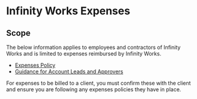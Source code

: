 # Infinity Works Expenses 

## Scope
The below information applies to employees and contractors of Infinity Works and is limited to expenses reimbursed by Infinity Works. 

- [Expenses Policy](https://infinityworks.hownow.app/members/course_play/93409432/lessons/14470)
- [Guidance for Account Leads and Approvers](https://infinityworks.hownow.app/members/course_play/93439657/lessons/68442)

For expenses to be billed to a client,  you must confirm these with the client and ensure you are following any expenses policies they have in place.
